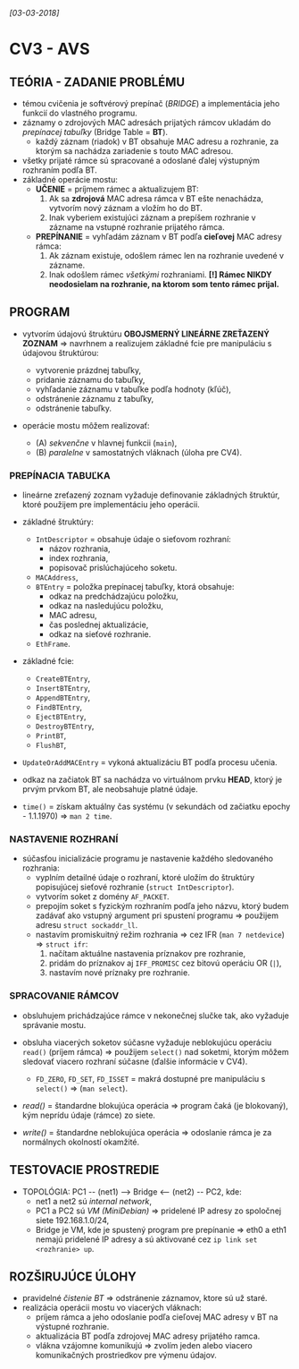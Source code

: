 _[03-03-2018]_

# CV3 - AVS

## TEÓRIA - ZADANIE PROBLÉMU

- témou cvičenia je softvérový prepínač (_BRIDGE_) a implementácia jeho funkcií do vlastného programu.
- záznamy o zdrojových MAC adresách prijatých rámcov ukladám do _prepínacej tabuľky_ (Bridge Table = **BT**).
    + každý záznam (riadok) v BT obsahuje MAC adresu a rozhranie, za ktorým sa nachádza zariadenie s touto MAC adresou.
- všetky prijaté rámce sú spracované a odoslané ďalej výstupným rozhraním podľa BT.
- základné operácie mostu:
    + **UČENIE** = príjmem rámec a aktualizujem BT:
        1. Ak sa **zdrojová** MAC adresa rámca v BT ešte nenachádza, vytvorím nový záznam a vložím ho do BT.
        2. Inak vyberiem existujúci záznam a prepíšem rozhranie v zázname na vstupné rozhranie prijatého rámca.
    + **PREPÍNANIE** = vyhľadám záznam v BT podľa **cieľovej** MAC adresy rámca:
        1. Ak záznam existuje, odošlem rámec len na rozhranie uvedené v zázname.
        2. Inak odošlem rámec _všetkými_ rozhraniami. **[!] Rámec NIKDY neodosielam na rozhranie, na ktorom som tento rámec prijal.**

## PROGRAM

- vytvorím údajovú štruktúru **OBOJSMERNÝ LINEÁRNE ZREŤAZENÝ ZOZNAM** => navrhnem a realizujem základné fcie pre manipuláciu s údajovou štruktúrou:
    - vytvorenie prázdnej tabuľky,
    - pridanie záznamu do tabuľky,
    - vyhľadanie záznamu v tabuľke podľa hodnoty (kľúč),
    - odstránenie záznamu z tabuľky,
    - odstránenie tabuľky.

- operácie mostu môžem realizovať:
    - (A) _sekvenčne_ v hlavnej funkcii (`main`),
    - (B) _paralelne_ v samostatných vláknach (úloha pre CV4).

### PREPÍNACIA TABUĽKA

- lineárne zreťazený zoznam vyžaduje definovanie základných štruktúr, ktoré použijem pre implementáciu jeho operácii.

- základné štruktúry:
    + `IntDescriptor` = obsahuje údaje o sieťovom rozhraní:
        * názov rozhrania,
        * index rozhrania,
        * popisovač prislúchajúceho soketu.
    + `MACAddress`,
    + `BTEntry` = položka prepínacej tabuľky, ktorá obsahuje:
        * odkaz na predchádzajúcu položku,
        * odkaz na nasledujúcu položku,
        * MAC adresu,
        * čas poslednej aktualizácie,
        * odkaz na sieťové rozhranie.
    + `EthFrame`.

- základné fcie:
    + `CreateBTEntry`,
    + `InsertBTEntry`,
    + `AppendBTEntry`,
    + `FindBTEntry`,
    + `EjectBTEntry`,
    + `DestroyBTEntry`,
    + `PrintBT`,
    + `FlushBT`,

- `UpdateOrAddMACEntry` = vykoná aktualizáciu BT podľa procesu učenia.
- odkaz na začiatok BT sa nachádza vo virtuálnom prvku **HEAD**, ktorý je prvým prvkom BT, ale neobsahuje platné údaje.
- `time()` = získam aktuálny čas systému (v sekundách od začiatku epochy - 1.1.1970) => `man 2 time`.

### NASTAVENIE ROZHRANÍ

- súčasťou inicializácie programu je nastavenie každého sledovaného rozhrania:
    + vyplním detailné údaje o rozhraní, ktoré uložím do štruktúry popisujúcej sieťové rozhranie (`struct IntDescriptor`).
    + vytvorím soket z domény `AF_PACKET`.
    + prepojím soket s fyzickým rozhraním podľa jeho názvu, ktorý budem zadávať ako vstupný argument pri spustení programu => použijem adresu `struct sockaddr_ll`.
    + nastavím promiskuitný režim rozhrania => cez IFR (`man 7 netdevice`) => `struct ifr`:
        1. načítam aktuálne nastavenia príznakov pre rozhranie,
        2. pridám do príznakov aj `IFF_PROMISC` cez bitovú operáciu OR (`|`),
        3. nastavím nové príznaky pre rozhranie.

### SPRACOVANIE RÁMCOV

- obsluhujem prichádzajúce rámce v nekonečnej slučke tak, ako vyžaduje správanie mostu.
- obsluha viacerých soketov súčasne vyžaduje neblokujúcu operáciu `read()` (príjem rámca) => použijem `select()` nad soketmi, ktorým môžem sledovať viacero rozhraní súčasne (ďalšie informácie v CV4).
    + `FD_ZERO`, `FD_SET`, `FD_ISSET` = makrá dostupné pre manipuláciu s `select()` => (`man select`).

- _read()_ = štandardne blokujúca operácia => program čaká (je blokovaný), kým neprídu údaje (rámce) zo siete.
- _write()_ = štandardne neblokujúca operácia => odoslanie rámca je za normálnych okolností okamžité.

## TESTOVACIE PROSTREDIE

- TOPOLÓGIA: PC1 -- (net1) --> Bridge <-- (net2) -- PC2, kde:
    + net1 a net2 sú _internal network_,
    + PC1 a PC2 sú _VM (MiniDebian)_ => pridelené IP adresy zo spoločnej siete 192.168.1.0/24,
    + Bridge je VM, kde je spustený program pre prepínanie => eth0 a eth1 nemajú pridelené IP adresy a sú aktivované cez `ip link set <rozhranie> up`.

## ROZŠIRUJÚCE ÚLOHY

- pravidelné _čistenie BT_ => odstránenie záznamov, ktore sú už staré.
- realizácia operácii mostu vo viacerých vláknach:
    + príjem rámca a jeho odoslanie podľa cieľovej MAC adresy v BT na výstupné rozhranie.
    + aktualizácia BT podľa zdrojovej MAC adresy prijatého ramca.
    + vlákna vzájomne komunikujú => zvolím jeden alebo viacero komunikačných prostriedkov pre výmenu údajov.
